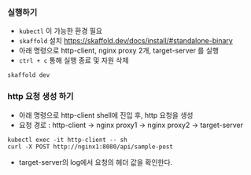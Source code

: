 
### 실행하기

- `kubectl` 이 가능한 환경 필요
- `skaffold` 설치 https://skaffold.dev/docs/install/#standalone-binary
- 아래 명령으로 http-client, nginx proxy 2개, target-server 를 실행
- `ctrl + c` 통해 실행 종료 및 자원 삭제
```shell
skaffold dev
```

### http 요청 생성 하기
- 아래 명령으로 http-client shell에 진입 후, http 요청을 생성
- 요청 경로 : http-client -> nginx proxy1 -> nginx proxy2 -> target-server
```shell
kubectl exec -it http-client -- sh
curl -X POST http://nginx1:8080/api/sample-post
```
- target-server의 log에서 요청의 헤더 값을 확인한다.



